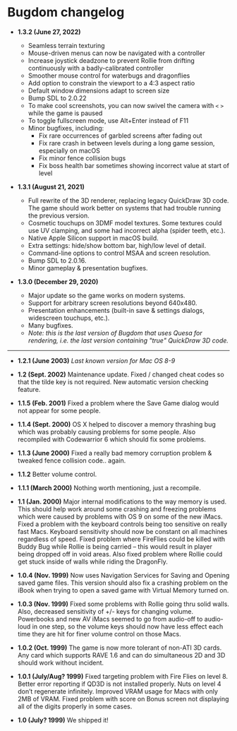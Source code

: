 # Bugdom changelog

- **1.3.2 (June 27, 2022)**
    - Seamless terrain texturing
    - Mouse-driven menus can now be navigated with a controller
    - Increase joystick deadzone to prevent Rollie from drifting continuously with a badly-calibrated controller
    - Smoother mouse control for waterbugs and dragonflies
    - Add option to constrain the viewport to a 4:3 aspect ratio
    - Default window dimensions adapt to screen size
    - Bump SDL to 2.0.22
    - To make cool screenshots, you can now swivel the camera with `<` `>` while the game is paused
    - To toggle fullscreen mode, use Alt+Enter instead of F11
    - Minor bugfixes, including:
        - Fix rare occurrences of garbled screens after fading out
        - Fix rare crash in between levels during a long game session, especially on macOS
        - Fix minor fence collision bugs
        - Fix boss health bar sometimes showing incorrect value at start of level

- **1.3.1 (August 21, 2021)**
    - Full rewrite of the 3D renderer, replacing legacy QuickDraw 3D code. The game should work better on systems that had trouble running the previous version.
    - Cosmetic touchups on 3DMF model textures. Some textures could use UV clamping, and some had incorrect alpha (spider teeth, etc.).
    - Native Apple Silicon support in macOS build.
    - Extra settings: hide/show bottom bar, high/low level of detail.
    - Command-line options to control MSAA and screen resolution.
    - Bump SDL to 2.0.16.
    - Minor gameplay & presentation bugfixes.

- **1.3.0 (December 29, 2020)**
    - Major update so the game works on modern systems.
    - Support for arbitrary screen resolutions beyond 640x480.
    - Presentation enhancements (built-in save & settings dialogs, widescreen touchups, etc.).
    - Many bugfixes.
    - *Note: this is the last version of Bugdom that uses Quesa for rendering, i.e. the last version containing "true" QuickDraw 3D code.*

---

- **1.2.1 (June 2003)** *Last known version for Mac OS 8-9*

- **1.2 (Sept. 2002)** Maintenance update. Fixed / changed cheat codes so that the tilde key is not required. New automatic version checking feature.

- **1.1.5 (Feb. 2001)** Fixed a problem where the Save Game dialog would not appear for some people.

- **1.1.4 (Sept. 2000)** OS X helped to discover a memory thrashing bug which was probably causing problems for some people. Also recompiled with Codewarrior 6 which should fix some problems.

- **1.1.3 (June 2000)** Fixed a really bad memory corruption problem & tweaked fence collision code.. again.

- **1.1.2** Better volume control.

- **1.1.1 (March 2000)** Nothing worth mentioning, just a recompile.

- **1.1 (Jan. 2000)** Major internal modifications to the way memory is used. This should help work around some crashing and freezing problems which were caused by problems with OS 9 on some of the new iMacs. Fixed a problem with the keyboard controls being too sensitive on really fast Macs. Keyboard sensitivity should now be constant on all machines regardless of speed. Fixed problem where FireFlies could be killed with Buddy Bug while Rollie is being carried – this would result in player being dropped off in void areas. Also fixed problem where Rollie could get stuck inside of walls while riding the DragonFly.

- **1.0.4 (Nov. 1999)** Now uses Navigation Services for Saving and Opening saved game files. This version should also fix a crashing problem on the iBook when trying to open a saved game with Virtual Memory turned on.

- **1.0.3 (Nov. 1999)** Fixed some problems with Rollie going thru solid walls. Also, decreased sensitivity of +/- keys for changing volume. Powerbooks and new AV iMacs seemed to go from audio-off to audio-loud in one step, so the volume keys should now have less effect each time they are hit for finer volume control on those Macs.

- **1.0.2 (Oct. 1999)** The game is now more tolerant of non-ATI 3D cards. Any card which supports RAVE 1.6 and can do simultaneous 2D and 3D should work without incident.

- **1.0.1 (July/Aug? 1999)** Fixed targeting problem with Fire Flies on level 8. Better error reporting if QD3D is not installed properly. Nuts on level 4 don’t regenerate infinitely. Improved VRAM usage for Macs with only 2MB of VRAM. Fixed problem with score on Bonus screen not displaying all of the digits properly in some cases.

- **1.0 (July? 1999)** We shipped it!
